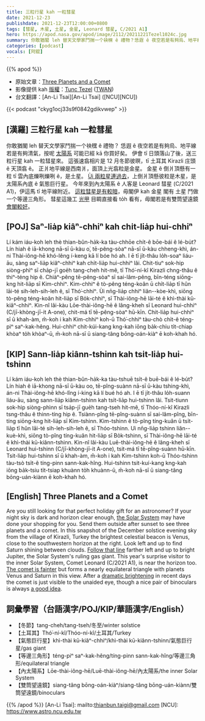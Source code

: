 ```yaml
---
title: 三粒行星 kah 一粒彗星
date: 2021-12-23
publishdate: 2021-12-23T12:00:00+0800
tags: [彗星, 木星, 土星, 金星, Leonard 彗星, C/2021 A1]
hero: https://apod.nasa.gov/apod/image/2112/20211221Tezel1024c.jpg
summary: 你敢猶閣 leh 替天文學家鬥揣一个袂䆀 ê 禮物？恁遐 ê 夜空若是有夠烏、地平線若是有夠清氣，按呢太陽系可能已經替你買好勢矣。
categories: [podcast]
vocals: [阿錕]
---
```


{{% apod %}}

- 原始文章：[Three Planets and a Comet](https://apod.nasa.gov/apod/ap211223.html)
- 影像提供 kah [版權][copyright]：[Tunc Tezel](http://www.twanight.org/tezel) ([TWAN](http://www.twanight.org/))
- 台文翻譯：[An-Li Tsai][An-Li Tsai] ([NCU][NCU])

{{< podcast "ckyg1ocj33s9f0842gdikvwep" >}}

## [漢羅] 三粒行星 kah 一粒彗星
你敢猶閣 leh 替天文學家鬥揣一个袂䆀 ê 禮物？
恁遐 ê 夜空若是有夠烏、地平線若是有夠清氣，按呢 [太陽系][the Solar System] 可能已經 kā 你買好矣。
伊會 tī 日頭落山了後，送三粒行星 kah 一粒彗星來。
這張速翕相片是 12 月冬節彼暝，tī 土耳其 Kirazli 庄頭 ê 天頂翕 ê。
正爿地平線是西南爿，面頂上光翕粒是金星。
金星 ê 倒爿頂懸有一粒 tī 雲內底爍咧爍咧 ê，是土星。
[Ùi 兩粒星連過去][Follow that line t]，上倒爿頂懸彼粒是木星，是太陽系內底 ê 氣態巨行星。
今年來到內太陽系 ê 人客是 Leonard 彗星 (C/2021 A1)，伊這馬 tī 地平線附近。
[這粒彗星是有較暗][The comet is fainter]，毋閣伊 kah 金星 閣有 土星 鬥做一个等邊三角形。
彗星這幾工 [光甲][dramatic brightening] 目睭直接看 to̍h 看有，毋閣若是有雙筒望遠鏡 [會閣較好][a good idea]。


## [POJ] Saⁿ-lia̍p kiâⁿ-chhiⁿ kah chi̍t-lia̍p hui-chhiⁿ
Lí kám iáu-koh leh thè thian-bûn-ha̍k-ka tàu-chhōe chi̍t-ê bōe-bái ê lé-bu̍t?
Lín hiah ê iā-khong nā-sī ū-kàu o͘, tē-pêng-sòaⁿ nā-sī ū-kàu chheng-khì, án-ni Thài-iông-hē khó-lêng í-keng kā lí bóe hó ah.
I ē tī ji̍t-thâu lo̍h-soaⁿ liáu-āu, sàng saⁿ-lia̍p kiâⁿ-chhiⁿ kah chi̍t-lia̍p hui-chhiⁿ lâi.
Chit-tiuⁿ sok-hip siòng-phìⁿ sī cha̍p-jī goe̍h tang-cheh hit-mê, tī Thó͘-ní-kî Kirazli chng-thâu ê thiⁿ-téng hip ê.
Chiàⁿ-pêng tē-pêng-sòaⁿ sī sai-lâm-pêng, bīn-téng siōng-kng hit-lia̍p sī Kim-chhiⁿ.
Kim-chhiⁿ ê tò-pêng téng-koân ū chi̍t-lia̍p tī hûn lāi-té sih-leh-sih-leh ê, sī Thó͘-chhiⁿ.
Ùi nn̄g-lia̍p chhiⁿ liân--kòe-khì, siōng tò-pêng téng-koân hit-lia̍p sī Bo̍k-chhiⁿ, sī Thài-iông-hē lāi-té ê khì-thài kū-kiâⁿ-chhiⁿ.
Kin-nî lâi-kàu Lōe-thài-iông-hē ê lâng-kheh sī Leonard hui-chhiⁿ (C/jī-khòng-jī-it A-one), chit-má tī tē-pêng-sòaⁿ hū-kīn.
Chit-lia̍p hui-chhiⁿ sī ū khah-àm, m̄-koh i kah Kim-chhiⁿ koh-ū Thó͘-chhiⁿ tàu-chò chi̍t-ê téng-piⁿ saⁿ-kak-hêng.
Hui-chhiⁿ chit-kúi-kang kng-kah iōng ba̍k-chiu ti̍t-chiap khòaⁿ to̍h khòaⁿ-ū, m̄-koh nā-sī ū siang-tâng bōng-oán-kiàⁿ ē koh-khah hó.

## [KIP]  Sann-lia̍p kiânn-tshinn kah tsi̍t-lia̍p hui-tshinn
Lí kám iáu-koh leh thè thian-bûn-ha̍k-ka tàu-tshuē tsi̍t-ê buē-bái ê lé-bu̍t?
Lín hiah ê iā-khong nā-sī ū-kàu oo, tē-pîng-suànn nā-sī ū-kàu tshing-khì, án-ni Thài-iông-hē khó-lîng í-king kā lí bué hó ah.
I ē tī ji̍t-thâu lo̍h-suann liáu-āu, sàng sann-lia̍p kiânn-tshinn kah tsi̍t-lia̍p hui-tshinn lâi.
Tsit-tiunn sok-hip siòng-phìnn sī tsa̍p-jī gue̍h tang-tseh hit-mê, tī Thóo-ní-kî Kirazli tsng-thâu ê thinn-tíng hip ê.
Tsiànn-pîng tē-pîng-suànn sī sai-lâm-pîng, bīn-tíng siōng-kng hit-lia̍p sī Kim-tshinn.
Kim-tshinn ê tò-pîng tíng-kuân ū tsi̍t-lia̍p tī hûn lāi-té sih-leh-sih-leh ê, sī Thóo-tshinn.
Uì nn̄g-lia̍p tshinn liân--kuè-khì, siōng tò-pîng tíng-kuân hit-lia̍p sī Bo̍k-tshinn, sī Thài-iông-hē lāi-té ê khì-thài kū-kiânn-tshinn.
Kin-nî lâi-kàu Luē-thài-iông-hē ê lâng-kheh sī Leonard hui-tshinn (C/jī-khòng-jī-it A-one), tsit-má tī tē-pîng-suànn hū-kīn.
Tsit-lia̍p hui-tshinn sī ū khah-àm, m̄-koh i kah Kim-tshinn koh-ū Thóo-tshinn tàu-tsò tsi̍t-ê tíng-pinn sann-kak-hîng.
Hui-tshinn tsit-kuí-kang kng-kah iōng ba̍k-tsiu ti̍t-tsiap khuànn to̍h khuànn-ū, m̄-koh nā-sī ū siang-tâng bōng-uán-kiànn ē koh-khah hó.

## [English] Three Planets and a Comet
Are you still looking for that perfect holiday gift for an astronomer?
If your night sky is dark and horizon clear enough, [the Solar System][the Solar System] may have done your shopping for you.
Send them outside after sunset to see three planets and a comet.
In this snapshot of the December solstice evening sky from the village of Kirazli, Turkey the brightest celestial beacon is Venus, close to the southwestern horizon at the right.
Look left and up to find Saturn shining between clouds.
[Follow that line][Follow that line e] farther left and up to bright Jupiter, the Solar System's ruling gas giant.
This year's surprise visitor to the inner Solar System, Comet Leonard (C/2021 A1), is near the horizon too.
[The comet is fainter][The comet is fainter] but forms a nearly equilateral triangle with planets Venus and Saturn in this view.
After a [dramatic brightening][dramatic brightening] in recent days the comet is just visible to the unaided eye, though a nice pair of binoculars is always [a good idea][a good idea].

## 詞彙學習（台語漢字/POJ/KIP/華語漢字/English）
- 【冬節】tang-cheh/tang-tseh/冬至/winter solstice
- 【土耳其】Thó͘-ní-kî/Thóo-ní-kî/土耳其/Turkey
- 【氣態巨行星】khì-thài kū-kiâⁿ-chhiⁿ/khì-thài kū-kiânn-tshinn/氣態巨行星/gas giant
- 【等邊三角形】téng-piⁿ saⁿ-kak-hêng/tíng-pinn sann-kak-hîng/等邊三角形/equilateral triangle
- 【內太陽系】Lōe-thài-iông-hē/Luē-thài-iông-hē/內太陽系/the inner Solar System
- 【雙筒望遠鏡】siang-tâng bōng-oán-kiàⁿ/siang-tâng bōng-uán-kiànn/雙筒望遠鏡/binoculars


{{% /apod %}}
[An-Li Tsai]: mailto:thianbun.taigi@gmail.com
[NCU]: https://www.astro.ncu.edu.tw

[copyright]: https://apod.nasa.gov/apod/fap/lib/about_apod.html#srapply

[the Solar System]:https://solarsystem.nasa.gov/solar-system/our-solar-system/overview/
[Follow that line e]:https://apod.nasa.gov/apod/ap211219.html
[Follow that line t]:https://apod.tw/daily/20211219/
[The comet is fainter]:https://earthsky.org/astronomy-essentials/comet-leonard-might-become-2021s-brightest-2022/
[dramatic brightening]:https://www.spaceweather.com/archive.php?view=1&day=21&month=12&year=2021
[a good idea]:https://spaceweathergallery.com/index.php?title=leonard
